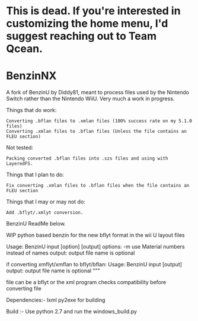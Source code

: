 # This is dead. If you're interested in customizing the home menu, I'd suggest reaching out to Team Qcean.

# BenzinNX

A fork of BenzinU by Diddy81, meant to process files used by the Nintendo Switch rather than the Nintendo WiiU. Very much a work in progress.

Things that do work:

    Converting .bflan files to .xmlan files (100% success rate on my 5.1.0 files)
    Converting .xmlan files to .bflan files (Unless the file contains an FLEU section)

Not tested:

    Packing converted .bflan files into .szs files and using with LayeredFS.

Things that I plan to do:

    Fix converting .xmlan files to .bflan files when the file contains an FLEU section

Things that I may or may not do:

    Add .bflyt/.xmlyt conversion.

BenzinU ReadMe below.

WIP python based benzin for the new bflyt format in the wii U layout files

Usage: BenzinU input [option] [output]
	options:
		-m 		use Material numbers instead of names
	output:
		output file name is optional 
		
if converting xmflyt/xmflan to bflyt/bflan:
Usage: BenzinU input [output]
	output:
		output file name is optional """

file can be a bflyt or the xml program checks compatibility before converting file 

Dependencies:-
lxml
py2exe for building

Build :-
Use python 2.7 and run the windows_build.py
